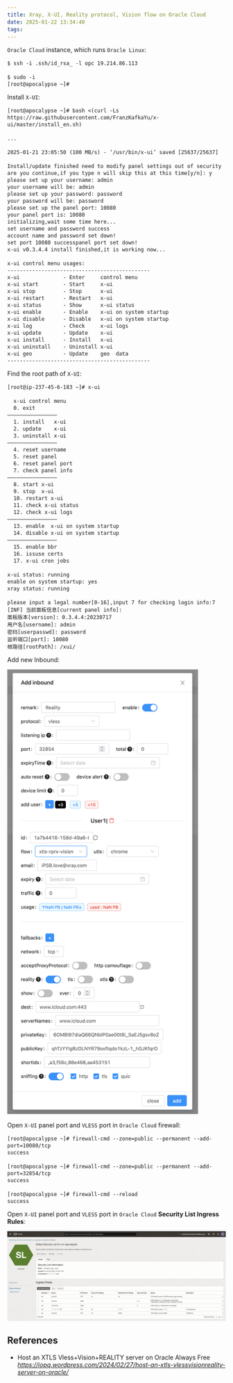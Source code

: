 ```yaml
---
title: Xray, X-UI, Reality protocol, Vision flow on Oracle Cloud
date: 2025-01-22 13:34:40
tags:
---
```


`Oracle Cloud` instance, which runs `Oracle Linux`:

```
$ ssh -i .ssh/id_rsa_ -l opc 19.214.86.113

$ sudo -i
[root@apocalypse ~]#
```

Install `X-UI`:

```
[root@apocalypse ~]# bash <(curl -Ls https://raw.githubusercontent.com/FranzKafkaYu/x-ui/master/install_en.sh)

...

2025-01-21 23:05:50 (100 MB/s) - ‘/usr/bin/x-ui’ saved [25637/25637]

Install/update finished need to modify panel settings out of security
are you continue,if you type n will skip this at this time[y/n]: y
please set up your username: admin
your username will be: admin
please set up your password: password
your password will be: password
please set up the panel port: 10080
your panel port is: 10080
initializing,wait some time here...
set username and password success
account name and password set down!
set port 10080 successpanel port set down!
x-ui v0.3.4.4 install finished,it is working now...

x-ui control menu usages: 
----------------------------------------------
x-ui              - Enter     control menu
x-ui start        - Start     x-ui 
x-ui stop         - Stop      x-ui 
x-ui restart      - Restart   x-ui 
x-ui status       - Show      x-ui status
x-ui enable       - Enable    x-ui on system startup
x-ui disable      - Disable   x-ui on system startup
x-ui log          - Check     x-ui logs
x-ui update       - Update    x-ui 
x-ui install      - Install   x-ui 
x-ui uninstall    - Uninstall x-ui 
x-ui geo          - Update    geo  data
----------------------------------------------
```

Find the root path of `X-UI`:

```
[root@ip-237-45-6-183 ~]# x-ui

  x-ui control menu
  0. exit
————————————————
  1. install   x-ui
  2. update    x-ui
  3. uninstall x-ui
————————————————
  4. reset username
  5. reset panel
  6. reset panel port
  7. check panel info
————————————————
  8. start x-ui
  9. stop  x-ui
  10. restart x-ui
  11. check x-ui status
  12. check x-ui logs
————————————————
  13. enable  x-ui on system startup
  14. disable x-ui on system startup
————————————————
  15. enable bbr 
  16. issuse certs
  17. x-ui cron jobs
 
x-ui status: running
enable on system startup: yes
xray status: running

please input a legal number[0-16],input 7 for checking login info:7
[INF] 当前面板信息[current panel info]:
面板版本[version]: 0.3.4.4:20230717
用户名[username]: admin
密码[userpasswd]: password
监听端口[port]: 10080
根路径[rootPath]: /xui/ 
```

Add new Inbound:

![X-UI - Oracle Cloud Inbound](/img/X-UI%20-%20Oracle%20Cloud%20Inbound.png "X-UI - Oracle Cloud Inbound")

Open `X-UI` panel port and `VLESS` port in `Oracle Cloud` firewall:

```
[root@apocalypse ~]# firewall-cmd --zone=public --permanent --add-port=10080/tcp
success

[root@apocalypse ~]# firewall-cmd --zone=public --permanent --add-port=32854/tcp
success

[root@apocalypse ~]# firewall-cmd --reload
success
```

Open `X-UI` panel port and `VLESS` port in `Oracle Cloud` **Security List Ingress Rules**:

![X-UI - Oracle Cloud](/img/X-UI%20-%20Oracle%20Cloud.png "X-UI - Oracle Cloud")

References
----------

- Host an XTLS Vless+Vision+REALITY server on Oracle Always Free _https://iopq.wordpress.com/2024/02/27/host-an-xtls-vlessvisionreality-server-on-oracle/_
